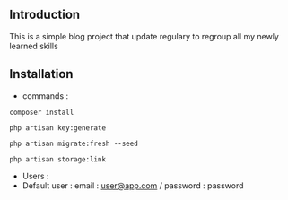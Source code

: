 ## Introduction

This is a simple blog project that update regulary to regroup all my newly learned skills
## Installation

- commands :
```shell
composer install
```
```shell
php artisan key:generate
```
```shell
php artisan migrate:fresh --seed
```
```shell
php artisan storage:link
```

- Users :
- Default user : email : user@app.com / password : password
